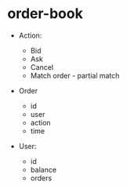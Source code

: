 # order-book

- Action:

  - Bid
  - Ask
  - Cancel
  - Match order - partial match

- Order

  - id
  - user
  - action
  - time

- User:
  - id
  - balance
  - orders
